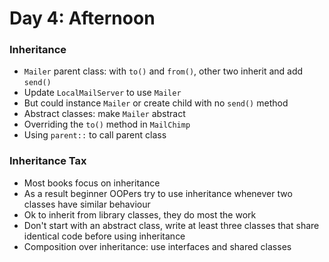 # Day 4: Afternoon

### Inheritance
- `Mailer` parent class: with `to()` and `from()`, other two inherit and add `send()`
- Update `LocalMailServer` to use `Mailer`
- But could instance `Mailer` or create child with no `send()` method
- Abstract classes: make `Mailer` abstract
- Overriding the `to()` method in `MailChimp`
- Using `parent::` to call parent class

### Inheritance Tax
- Most books focus on inheritance
- As a result beginner OOPers try to use inheritance whenever two classes have similar behaviour
- Ok to inherit from library classes, they do most the work
- Don't start with an abstract class, write at least three classes that share identical code before using inheritance
- Composition over inheritance: use interfaces and shared classes
